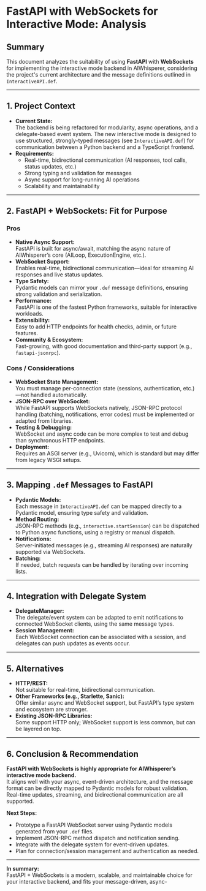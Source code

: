 # FastAPI with WebSockets for Interactive Mode: Analysis

## Summary

This document analyzes the suitability of using **FastAPI** with **WebSockets** for implementing the interactive mode backend in AIWhisperer, considering the project's current architecture and the message definitions outlined in `InteractiveAPI.def`.

---

## 1. Project Context

- **Current State:**  
  The backend is being refactored for modularity, async operations, and a delegate-based event system. The new interactive mode is designed to use structured, strongly-typed messages (see `InteractiveAPI.def`) for communication between a Python backend and a TypeScript frontend.
- **Requirements:**  
  - Real-time, bidirectional communication (AI responses, tool calls, status updates, etc.)
  - Strong typing and validation for messages
  - Async support for long-running AI operations
  - Scalability and maintainability

---

## 2. FastAPI + WebSockets: Fit for Purpose

### Pros

- **Native Async Support:**  
  FastAPI is built for async/await, matching the async nature of AIWhisperer’s core (AILoop, ExecutionEngine, etc.).
- **WebSocket Support:**  
  Enables real-time, bidirectional communication—ideal for streaming AI responses and live status updates.
- **Type Safety:**  
  Pydantic models can mirror your `.def` message definitions, ensuring strong validation and serialization.
- **Performance:**  
  FastAPI is one of the fastest Python frameworks, suitable for interactive workloads.
- **Extensibility:**  
  Easy to add HTTP endpoints for health checks, admin, or future features.
- **Community & Ecosystem:**  
  Fast-growing, with good documentation and third-party support (e.g., `fastapi-jsonrpc`).

### Cons / Considerations

- **WebSocket State Management:**  
  You must manage per-connection state (sessions, authentication, etc.)—not handled automatically.
- **JSON-RPC over WebSocket:**  
  While FastAPI supports WebSockets natively, JSON-RPC protocol handling (batching, notifications, error codes) must be implemented or adapted from libraries.
- **Testing & Debugging:**  
  WebSocket and async code can be more complex to test and debug than synchronous HTTP endpoints.
- **Deployment:**  
  Requires an ASGI server (e.g., Uvicorn), which is standard but may differ from legacy WSGI setups.

---

## 3. Mapping `.def` Messages to FastAPI

- **Pydantic Models:**  
  Each message in `InteractiveAPI.def` can be mapped directly to a Pydantic model, ensuring type safety and validation.
- **Method Routing:**  
  JSON-RPC methods (e.g., `interactive.startSession`) can be dispatched to Python async functions, using a registry or manual dispatch.
- **Notifications:**  
  Server-initiated messages (e.g., streaming AI responses) are naturally supported via WebSockets.
- **Batching:**  
  If needed, batch requests can be handled by iterating over incoming lists.

---

## 4. Integration with Delegate System

- **DelegateManager:**  
  The delegate/event system can be adapted to emit notifications to connected WebSocket clients, using the same message types.
- **Session Management:**  
  Each WebSocket connection can be associated with a session, and delegates can push updates as events occur.

---

## 5. Alternatives

- **HTTP/REST:**  
  Not suitable for real-time, bidirectional communication.
- **Other Frameworks (e.g., Starlette, Sanic):**  
  Offer similar async and WebSocket support, but FastAPI’s type system and ecosystem are stronger.
- **Existing JSON-RPC Libraries:**  
  Some support HTTP only; WebSocket support is less common, but can be layered on top.

---

## 6. Conclusion & Recommendation

**FastAPI with WebSockets is highly appropriate for AIWhisperer’s interactive mode backend.**  
It aligns well with your async, event-driven architecture, and the message format can be directly mapped to Pydantic models for robust validation. Real-time updates, streaming, and bidirectional communication are all supported.

**Next Steps:**
- Prototype a FastAPI WebSocket server using Pydantic models generated from your `.def` files.
- Implement JSON-RPC method dispatch and notification sending.
- Integrate with the delegate system for event-driven updates.
- Plan for connection/session management and authentication as needed.

---

**In summary:**  
FastAPI + WebSockets is a modern, scalable, and maintainable choice for your interactive backend, and fits your message-driven, async-